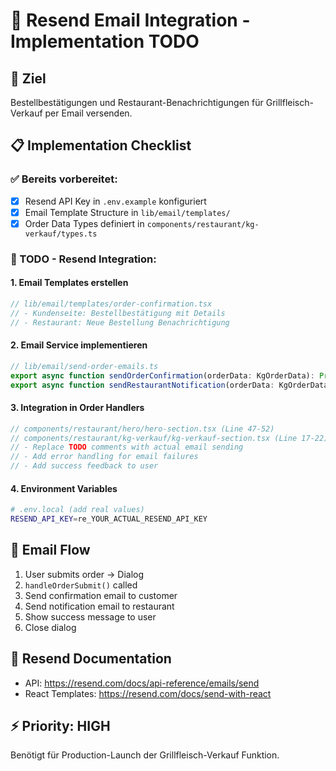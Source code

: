 # 📧 Resend Email Integration - Implementation TODO

## 🎯 Ziel
Bestellbestätigungen und Restaurant-Benachrichtigungen für Grillfleisch-Verkauf per Email versenden.

## 📋 Implementation Checklist

### ✅ Bereits vorbereitet:
- [x] Resend API Key in `.env.example` konfiguriert
- [x] Email Template Structure in `lib/email/templates/`
- [x] Order Data Types definiert in `components/restaurant/kg-verkauf/types.ts`

### 🔧 TODO - Resend Integration:

#### 1. Email Templates erstellen
```typescript
// lib/email/templates/order-confirmation.tsx
// - Kundenseite: Bestellbestätigung mit Details
// - Restaurant: Neue Bestellung Benachrichtigung
```

#### 2. Email Service implementieren  
```typescript
// lib/email/send-order-emails.ts
export async function sendOrderConfirmation(orderData: KgOrderData): Promise<void>
export async function sendRestaurantNotification(orderData: KgOrderData): Promise<void>
```

#### 3. Integration in Order Handlers
```typescript
// components/restaurant/hero/hero-section.tsx (Line 47-52)
// components/restaurant/kg-verkauf/kg-verkauf-section.tsx (Line 17-22)
// - Replace TODO comments with actual email sending
// - Add error handling for email failures
// - Add success feedback to user
```

#### 4. Environment Variables
```bash
# .env.local (add real values)
RESEND_API_KEY=re_YOUR_ACTUAL_RESEND_API_KEY
```

## 📨 Email Flow
1. User submits order → Dialog
2. `handleOrderSubmit()` called
3. Send confirmation email to customer  
4. Send notification email to restaurant
5. Show success message to user
6. Close dialog

## 🔗 Resend Documentation
- API: https://resend.com/docs/api-reference/emails/send
- React Templates: https://resend.com/docs/send-with-react

## ⚡ Priority: HIGH
Benötigt für Production-Launch der Grillfleisch-Verkauf Funktion.
